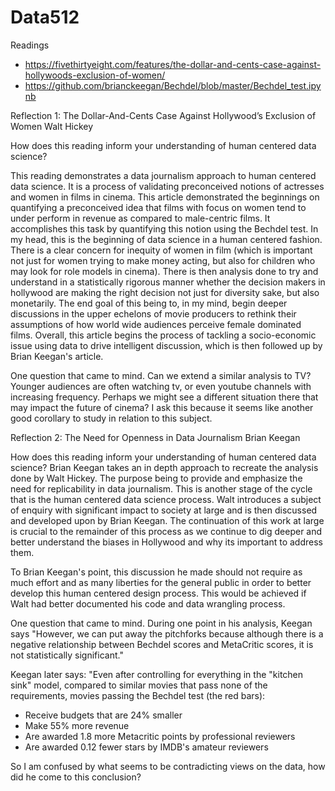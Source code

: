 # Data512
Readings
- https://fivethirtyeight.com/features/the-dollar-and-cents-case-against-hollywoods-exclusion-of-women/
- https://github.com/brianckeegan/Bechdel/blob/master/Bechdel_test.ipynb

Reflection 1:
The Dollar-And-Cents Case Against Hollywood’s Exclusion of Women
Walt Hickey

How does this reading inform your understanding of human centered data science?

This reading demonstrates a data journalism approach to human centered data science. It is a process of validating preconceived notions of actresses and women in films in cinema. This article demonstrated the beginnings on quantifying a preconceived idea that films with focus on women tend to under perform in revenue as compared to male-centric films. It accomplishes this task by quantifying this notion using the Bechdel test. In my head, this is the beginning of data science in a human centered fashion. There is a clear concern for inequity of women in film (which is important not just for women trying to make money acting, but also for children who may look for role models in cinema). There is then analysis done to try and understand in a statistically rigorous manner whether the decision makers in hollywood are making the right decision not just for diversity sake, but also monetarily. The end goal of this being to, in my mind, begin deeper discussions in the upper echelons of movie producers to rethink their assumptions of how world wide audiences perceive female dominated films. Overall, this article begins the process of tackling a socio-economic issue using data to drive intelligent discussion, which is then followed up by Brian Keegan's article.

One question that came to mind.
Can we extend a similar analysis to TV? Younger audiences are often watching tv, or even youtube channels with increasing frequency. Perhaps we might see a different situation there that may impact the future of cinema? I ask this because it seems like another good corollary to study in relation to this subject.


Reflection 2:
The Need for Openness in Data Journalism
Brian Keegan

How does this reading inform your understanding of human centered data science?
Brian Keegan takes an in depth approach to recreate the analysis done by Walt Hickey. The purpose being to provide and emphasize the need for replicability in data journalism. This is another stage of the cycle that is the human centered data science process. Walt introduces a subject of enquiry with significant impact to society at large and is then discussed and developed upon by Brian Keegan. The continuation of this work at large is crucial to the remainder of this process as we continue to dig deeper and better understand the biases in Hollywood and why its important to address them.

To Brian Keegan's point, this discussion he made should not require as much effort and as many liberties for the general public in order to better develop this human centered design process. This would be achieved if Walt had better documented his code and data wrangling process.

One question that came to mind.
During one point in his analysis, Keegan says "However, we can put away the pitchforks because although there is a negative relationship between Bechdel scores and MetaCritic scores, it is not statistically significant."

Keegan later says: "Even after controlling for everything in the "kitchen sink" model, compared to similar movies that pass none of the requirements, movies passing the Bechdel test (the red bars):    
- Receive budgets that are 24% smaller
- Make 55% more revenue
- Are awarded 1.8 more Metacritic points by professional reviewers
- Are awarded 0.12 fewer stars by IMDB's amateur reviewers

So I am confused by what seems to be contradicting views on the data, how did he come to this conclusion?
